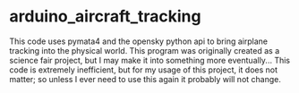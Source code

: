 # arduino_aircraft_tracking
This code uses pymata4 and the opensky python api to bring airplane tracking into the physical world.
This program was originally created as a science fair project, but I may make it into something more eventually...
This code is extremely inefficient, but for my usage of this project, it does not matter; so unless I ever need to use this again it probably will not change.
